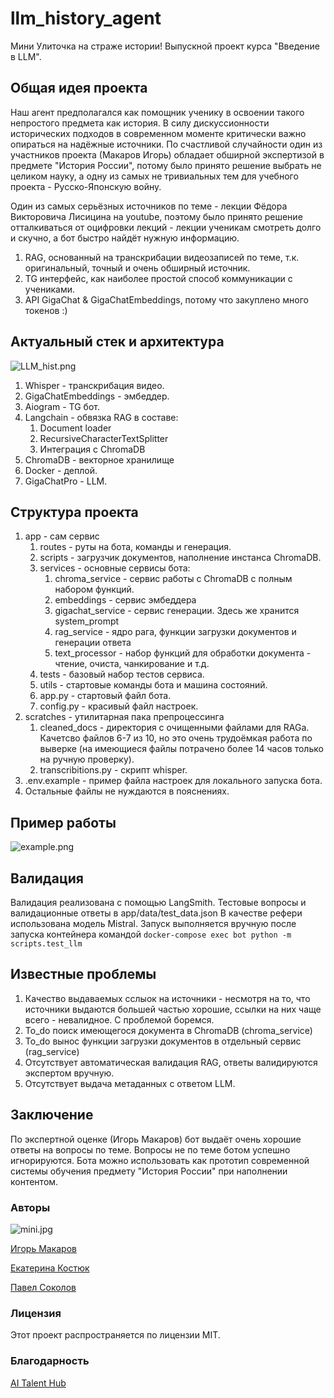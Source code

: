# llm_history_agent
Мини Улиточка на страже истории! Выпускной проект курса "Введение в LLM".

## Общая идея проекта
Наш агент предполагался как помощник ученику в освоении такого непростого предмета как история. В силу дискуссионности
исторических подходов в современном моменте критически важно опираться на надёжные источники. По счастливой случайности
один из участников проекта (Макаров Игорь) обладает обширной экспертизой в предмете "История России", потому было
принято решение выбрать не целиком науку, а одну из самых не тривиальных тем для учебного проекта - Русско-Японскую
войну.

Один из самых серьёзных источников по теме - лекции Фёдора Викторовича Лисицина на youtube, поэтому было принято решение
отталкиваться от оцифровки лекций - лекции ученикам смотреть долго и скучно, а бот быстро найдёт нужную информацию.

1. RAG, основанный на транскрибации видеозаписей по теме, т.к. оригинальный, точный и очень обширный источник.
2. TG интерфейс, как наиболее простой способ коммуникации с учениками.
3. API GigaChat & GigaChatEmbeddings, потому что закуплено много токенов :)

## Актуальный стек и архитектура
![LLM_hist.png](artifacts%2FLLM_hist.png)

1. Whisper - транскрибация видео.
2. GigaChatEmbeddings - эмбеддер.
3. Aiogram - TG бот.
4. Langchain - обвязка RAG в составе:
   1. Document loader
   2. RecursiveCharacterTextSplitter
   3. Интеграция c ChromaDB
4. ChromaDB - векторное хранилище
5. Docker - деплой.
6. GigaChatPro - LLM.

## Структура проекта
1. app - сам сервис
   1. routes - руты на бота, команды и генерация.
   2. scripts - загрузчик документов, наполнение инстанса ChromaDB.
   3. services - основные сервисы бота:
      1. chroma_service - сервис работы с ChromaDB с полным набором функций.
      2. embeddings - сервис эмбеддера
      3. gigachat_service - сервис генерации. Здесь же хранится system_prompt
      4. rag_service - ядро рага, функции загрузки документов и генерации ответа
      5. text_processor - набор функций для обработки документа - чтение, очиста, чанкирование и т.д.
   4. tests - базовый набор тестов сервиса.
   5. utils - стартовые команды бота и машина состояний.
   6. app.py - стартовый файл бота.
   7. config.py - красивый файл настроек.
2. scratches - утилитарная пака препроцессинга
   1. cleaned_docs - директория с очищенными файлами для RAGa. Качетсво файлов 6-7 из 10, но это очень трудоёмкая работа по выверке (на имеющиеся файлы потрачено более 14 часов только на ручную проверку).
   2. transcribitions.py - скрипт whisper.
3. .env.example - пример файла настроек для локального запуска бота.
4. Остальные файлы не нуждаются в пояснениях.

## Пример работы
![example.png](artifacts%2Fexample.png)

## Валидация

Валидация реализована с помощью LangSmith. 
Тестовые вопросы и валидационные ответы в app/data/test_data.json
В качестве рефери использована модель Mistral.
Запуск выполняется вручную после запуска контейнера командой `docker-compose exec bot python -m scripts.test_llm`

## Известные проблемы
1. Качество выдаваемых сслыок на источники - несмотря на то, что источники выдаются большей частью хорошие, ссылки на них чаще всего - невалидное. С проблемой боремся.
2. To_do поиск имеющегося документа в ChromaDB (chroma_service)
3. To_do вынос функции загрузки документов в отдельный сервис (rag_service)
4. Отсутствует автоматическая валидация RAG, ответы валидируются экспертом вручную.
5. Отсутствует выдача метаданных с ответом LLM.

## Заключение
По экспертной оценке (Игорь Макаров) бот выдаёт очень хорошие ответы на вопросы по теме. Вопросы не по теме ботом успешно игнорируются.
Бота можно использовать как прототип современной системы обучения предмету "История России" при наполнении контентом.

### Авторы

![mini.jpg](artifacts%2Fmini.jpg)

[Игорь Макаров](https://t.me/qeshtir)

[Екатерина Костюк](https://t.me/Jenova_13)

[Павел Соколов](https://t.me/SPI_q)

### Лицензия

Этот проект распространяется по лицензии MIT.

### Благодарность

[AI Talent Hub](https://ai.itmo.ru/)